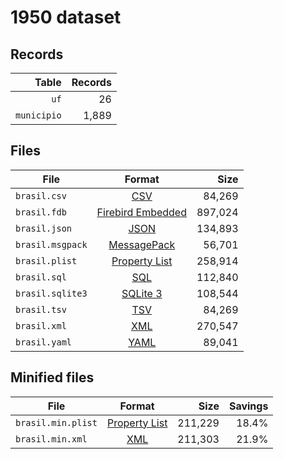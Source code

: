 # 1950 dataset

## Records

|       Table | Records |
| -----------:| -------:|
|        `uf` |      26 |
| `municipio` |   1,889 |

## Files

| File             | Format                                                                                 |      Size |
| ---------------- |:--------------------------------------------------------------------------------------:| ---------:|
| `brasil.csv`     | [CSV](https://en.wikipedia.org/wiki/Comma-separated_values)                            |    84,269 |
| `brasil.fdb`     | [Firebird Embedded](https://en.wikipedia.org/wiki/Embedded_database#Firebird_Embedded) |   897,024 |
| `brasil.json`    | [JSON](https://en.wikipedia.org/wiki/JSON)                                             |   134,893 |
| `brasil.msgpack` | [MessagePack](https://en.wikipedia.org/wiki/MessagePack)                               |    56,701 |
| `brasil.plist`   | [Property List](https://en.wikipedia.org/wiki/Property_list)                           |   258,914 |
| `brasil.sql`     | [SQL](https://en.wikipedia.org/wiki/SQL)                                               |   112,840 |
| `brasil.sqlite3` | [SQLite 3](https://en.wikipedia.org/wiki/SQLite)                                       |   108,544 |
| `brasil.tsv`     | [TSV](https://en.wikipedia.org/wiki/Tab-separated_values)                              |    84,269 |
| `brasil.xml`     | [XML](https://en.wikipedia.org/wiki/XML)                                               |   270,547 |
| `brasil.yaml`    | [YAML](https://en.wikipedia.org/wiki/YAML)                                             |    89,041 |

## Minified files

| File               | Format                                                       |      Size | Savings |
| ------------------ |:------------------------------------------------------------:| ---------:| -------:|
| `brasil.min.plist` | [Property List](https://en.wikipedia.org/wiki/Property_list) |   211,229 |   18.4% |
| `brasil.min.xml`   | [XML](https://en.wikipedia.org/wiki/XML)                     |   211,303 |   21.9% |